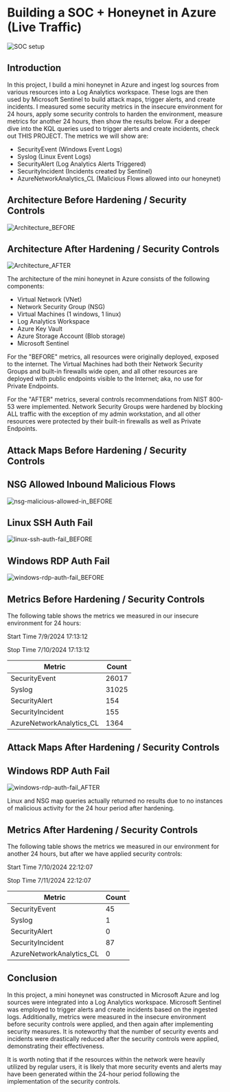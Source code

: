# Building a SOC + Honeynet in Azure (Live Traffic)
![SOC setup](https://github.com/user-attachments/assets/3eda8151-d2f1-4ef9-b356-4ca93bb204e5)


## Introduction

In this project, I build a mini honeynet in Azure and ingest log sources from various resources into a Log Analytics workspace. These logs are then used by Microsoft Sentinel to build attack maps, trigger alerts, and create incidents. I measured some security metrics in the insecure environment for 24 hours, apply some security controls to harden the environment, measure metrics for another 24 hours, then show the results below. For a deeper dive into the KQL queries used to trigger alerts and create incidents, check out THIS PROJECT. The metrics we will show are:

- SecurityEvent (Windows Event Logs)
- Syslog (Linux Event Logs)
- SecurityAlert (Log Analytics Alerts Triggered)
- SecurityIncident (Incidents created by Sentinel)
- AzureNetworkAnalytics_CL (Malicious Flows allowed into our honeynet)


## Architecture Before Hardening / Security Controls
![Architecture_BEFORE](https://github.com/user-attachments/assets/d845c928-ffbc-40e1-a0a1-0bf4fe91a3cf)

## Architecture After Hardening / Security Controls
![Architecture_AFTER](https://github.com/user-attachments/assets/d7abbb3f-19e5-4265-8999-67005669fe51)


The architecture of the mini honeynet in Azure consists of the following components:

- Virtual Network (VNet)
- Network Security Group (NSG)
- Virtual Machines (1 windows, 1 linux)
- Log Analytics Workspace
- Azure Key Vault
- Azure Storage Account (Blob storage)
- Microsoft Sentinel

For the "BEFORE" metrics, all resources were originally deployed, exposed to the internet. The Virtual Machines had both their Network Security Groups and built-in firewalls wide open, and all other resources are deployed with public endpoints visible to the Internet; aka, no use for Private Endpoints.

For the "AFTER" metrics, several controls recommendations from NIST 800-53 were implemented. Network Security Groups were hardened by blocking ALL traffic with the exception of my admin workstation, and all other resources were protected by their built-in firewalls as well as Private Endpoints.


## Attack Maps Before Hardening / Security Controls
## NSG Allowed Inbound Malicious Flows
![nsg-malicious-allowed-in_BEFORE](https://github.com/user-attachments/assets/1dc5c5e3-1a8c-489b-b8cb-e861fcc5d534)

## Linux SSH Auth Fail
![linux-ssh-auth-fail_BEFORE](https://github.com/user-attachments/assets/e975c829-74e3-4264-adf9-483e1efe5043)

## Windows RDP Auth Fail
![windows-rdp-auth-fail_BEFORE](https://github.com/user-attachments/assets/c0ae90ac-e766-4da9-95f5-a2100703280f)


## Metrics Before Hardening / Security Controls

The following table shows the metrics we measured in our insecure environment for 24 hours:

Start Time 7/9/2024 17:13:12

Stop Time 7/10/2024 17:13:12

| Metric                   | Count
| ------------------------ | -----
| SecurityEvent            | 26017
| Syslog                   | 31025
| SecurityAlert            | 154
| SecurityIncident         | 155
| AzureNetworkAnalytics_CL | 1364

## Attack Maps After Hardening / Security Controls

## Windows RDP Auth Fail
![windows-rdp-auth-fail_AFTER](https://github.com/user-attachments/assets/02081ef8-be6f-42bc-a865-16f921dbc0de)


Linux and NSG map queries actually returned no results due to no instances of malicious activity for the 24 hour period after hardening.

## Metrics After Hardening / Security Controls

The following table shows the metrics we measured in our environment for another 24 hours, but after we have applied security controls:

Start Time 7/10/2024 22:12:07

Stop Time	7/11/2024 22:12:07

| Metric                   | Count
| ------------------------ | -----
| SecurityEvent            | 45
| Syslog                   | 1
| SecurityAlert            | 0
| SecurityIncident         | 87
| AzureNetworkAnalytics_CL | 0

## Conclusion

In this project, a mini honeynet was constructed in Microsoft Azure and log sources were integrated into a Log Analytics workspace. Microsoft Sentinel was employed to trigger alerts and create incidents based on the ingested logs. Additionally, metrics were measured in the insecure environment before security controls were applied, and then again after implementing security measures. It is noteworthy that the number of security events and incidents were drastically reduced after the security controls were applied, demonstrating their effectiveness.

It is worth noting that if the resources within the network were heavily utilized by regular users, it is likely that more security events and alerts may have been generated within the 24-hour period following the implementation of the security controls.

